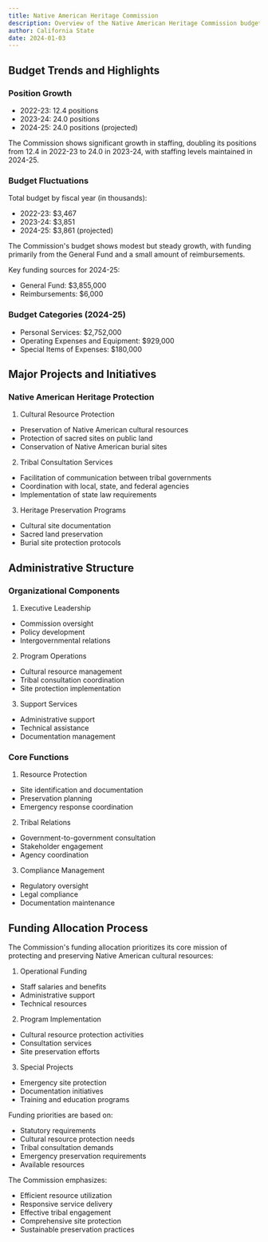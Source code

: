 ```yaml
---
title: Native American Heritage Commission
description: Overview of the Native American Heritage Commission budget and operations
author: California State
date: 2024-01-03
---
```


## Budget Trends and Highlights

### Position Growth
- 2022-23: 12.4 positions
- 2023-24: 24.0 positions
- 2024-25: 24.0 positions (projected)

The Commission shows significant growth in staffing, doubling its positions from 12.4 in 2022-23 to 24.0 in 2023-24, with staffing levels maintained in 2024-25.

### Budget Fluctuations
Total budget by fiscal year (in thousands):
- 2022-23: $3,467
- 2023-24: $3,851
- 2024-25: $3,861 (projected)

The Commission's budget shows modest but steady growth, with funding primarily from the General Fund and a small amount of reimbursements.

Key funding sources for 2024-25:
- General Fund: $3,855,000
- Reimbursements: $6,000

### Budget Categories (2024-25)
- Personal Services: $2,752,000
- Operating Expenses and Equipment: $929,000
- Special Items of Expenses: $180,000

## Major Projects and Initiatives

### Native American Heritage Protection

1. Cultural Resource Protection
- Preservation of Native American cultural resources
- Protection of sacred sites on public land
- Conservation of Native American burial sites

2. Tribal Consultation Services
- Facilitation of communication between tribal governments
- Coordination with local, state, and federal agencies
- Implementation of state law requirements

3. Heritage Preservation Programs
- Cultural site documentation
- Sacred land preservation
- Burial site protection protocols

## Administrative Structure

### Organizational Components
1. Executive Leadership
- Commission oversight
- Policy development
- Intergovernmental relations

2. Program Operations
- Cultural resource management
- Tribal consultation coordination
- Site protection implementation

3. Support Services
- Administrative support
- Technical assistance
- Documentation management

### Core Functions
1. Resource Protection
- Site identification and documentation
- Preservation planning
- Emergency response coordination

2. Tribal Relations
- Government-to-government consultation
- Stakeholder engagement
- Agency coordination

3. Compliance Management
- Regulatory oversight
- Legal compliance
- Documentation maintenance

## Funding Allocation Process

The Commission's funding allocation prioritizes its core mission of protecting and preserving Native American cultural resources:

1. Operational Funding
- Staff salaries and benefits
- Administrative support
- Technical resources

2. Program Implementation
- Cultural resource protection activities
- Consultation services
- Site preservation efforts

3. Special Projects
- Emergency site protection
- Documentation initiatives
- Training and education programs

Funding priorities are based on:
- Statutory requirements
- Cultural resource protection needs
- Tribal consultation demands
- Emergency preservation requirements
- Available resources

The Commission emphasizes:
- Efficient resource utilization
- Responsive service delivery
- Effective tribal engagement
- Comprehensive site protection
- Sustainable preservation practices 